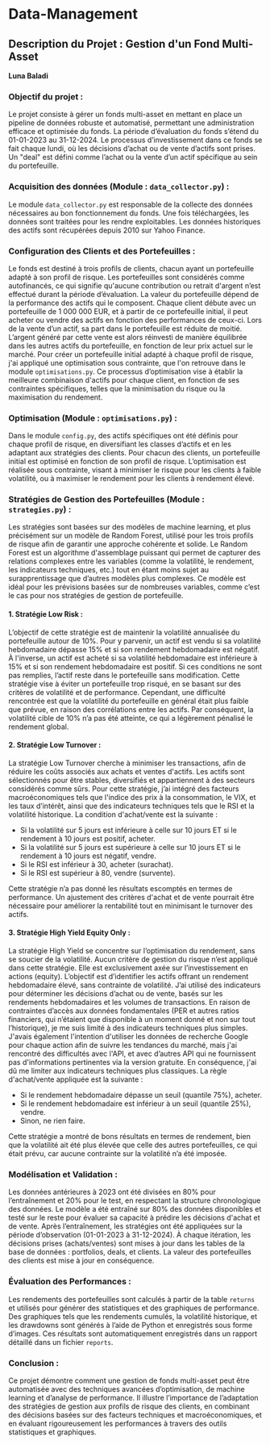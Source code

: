 # Data-Management

## Description du Projet : Gestion d'un Fond Multi-Asset
**Luna Baladi**

### Objectif du projet :
Le projet consiste à gérer un fonds multi-asset en mettant en place un pipeline de données robuste et automatisé, permettant une administration efficace et optimisée du fonds. La période d’évaluation du fonds s’étend du 01-01-2023 au 31-12-2024. Le processus d’investissement dans ce fonds se fait chaque lundi, où les décisions d’achat ou de vente d’actifs sont prises. Un "deal" est défini comme l’achat ou la vente d’un actif spécifique au sein du portefeuille.

### Acquisition des données (Module : `data_collector.py`) :
Le module `data_collector.py` est responsable de la collecte des données nécessaires au bon fonctionnement du fonds. Une fois téléchargées, les données sont traitées pour les rendre exploitables. Les données historiques des actifs sont récupérées depuis 2010 sur Yahoo Finance.

### Configuration des Clients et des Portefeuilles :
Le fonds est destiné à trois profils de clients, chacun ayant un portefeuille adapté à son profil de risque. Les portefeuilles sont considérés comme autofinancés, ce qui signifie qu'aucune contribution ou retrait d'argent n’est effectué durant la période d’évaluation. La valeur du portefeuille dépend de la performance des actifs qui le composent. Chaque client débute avec un portefeuille de 1 000 000 EUR, et à partir de ce portefeuille initial, il peut acheter ou vendre des actifs en fonction des performances de ceux-ci. 
Lors de la vente d’un actif, sa part dans le portefeuille est réduite de moitié. L’argent généré par cette vente est alors réinvesti de manière équilibrée dans les autres actifs du portefeuille, en fonction de leur prix actuel sur le marché.
Pour créer un portefeuille initial adapté à chaque profil de risque, j'ai appliqué une optimisation sous contrainte, que l'on retrouve dans le module `optimisations.py`. Ce processus d’optimisation vise à établir la meilleure combinaison d'actifs pour chaque client, en fonction de ses contraintes spécifiques, telles que la minimisation du risque ou la maximisation du rendement.

### Optimisation (Module : `optimisations.py`) :
Dans le module `config.py`, des actifs spécifiques ont été définis pour chaque profil de risque, en diversifiant les classes d’actifs et en les adaptant aux stratégies des clients. Pour chacun des clients, un portefeuille initial est optimisé en fonction de son profil de risque. L’optimisation est réalisée sous contrainte, visant à minimiser le risque pour les clients à faible volatilité, ou à maximiser le rendement pour les clients à rendement élevé.

### Stratégies de Gestion des Portefeuilles (Module : `strategies.py`) :
Les stratégies sont basées sur des modèles de machine learning, et plus précisément sur un modèle de Random Forest, utilisé pour les trois profils de risque afin de garantir une approche cohérente et solide.
Le Random Forest est un algorithme d'assemblage puissant qui permet de capturer des relations complexes entre les variables (comme la volatilité, le rendement, les indicateurs techniques, etc.) tout en étant moins sujet au surapprentissage que d’autres modèles plus complexes. Ce modèle est idéal pour les prévisions basées sur de nombreuses variables, comme c’est le cas pour nos stratégies de gestion de portefeuille.

#### 1. Stratégie Low Risk :
L’objectif de cette stratégie est de maintenir la volatilité annualisée du portefeuille autour de 10%. Pour y parvenir, un actif est vendu si sa volatilité hebdomadaire dépasse 15% et si son rendement hebdomadaire est négatif. À l'inverse, un actif est acheté si sa volatilité hebdomadaire est inférieure à 15% et si son rendement hebdomadaire est positif. Si ces conditions ne sont pas remplies, l’actif reste dans le portefeuille sans modification.
Cette stratégie vise à éviter un portefeuille trop risqué, en se basant sur des critères de volatilité et de performance. Cependant, une difficulté rencontrée est que la volatilité du portefeuille en général était plus faible que prévue, en raison des corrélations entre les actifs. Par conséquent, la volatilité cible de 10% n’a pas été atteinte, ce qui a légèrement pénalisé le rendement global.

#### 2. Stratégie Low Turnover :
La stratégie Low Turnover cherche à minimiser les transactions, afin de réduire les coûts associés aux achats et ventes d'actifs. Les actifs sont sélectionnés pour être stables, diversifiés et appartiennent à des secteurs considérés comme sûrs. Pour cette stratégie, j’ai intégré des facteurs macroéconomiques tels que l'indice des prix à la consommation, le VIX, et les taux d’intérêt, ainsi que des indicateurs techniques tels que le RSI et la volatilité historique.
La condition d'achat/vente est la suivante :
- Si la volatilité sur 5 jours est inférieure à celle sur 10 jours ET si le rendement à 10 jours est positif, acheter.
- Si la volatilité sur 5 jours est supérieure à celle sur 10 jours ET si le rendement à 10 jours est négatif, vendre.
- Si le RSI est inférieur à 30, acheter (surachat).
- Si le RSI est supérieur à 80, vendre (survente).

Cette stratégie n’a pas donné les résultats escomptés en termes de performance. Un ajustement des critères d'achat et de vente pourrait être nécessaire pour améliorer la rentabilité tout en minimisant le turnover des actifs.

#### 3. Stratégie High Yield Equity Only :
La stratégie High Yield se concentre sur l’optimisation du rendement, sans se soucier de la volatilité. Aucun critère de gestion du risque n’est appliqué dans cette stratégie. Elle est exclusivement axée sur l’investissement en actions (equity). L’objectif est d’identifier les actifs offrant un rendement hebdomadaire élevé, sans contrainte de volatilité.
J’ai utilisé des indicateurs pour déterminer les décisions d’achat ou de vente, basés sur les rendements hebdomadaires et les volumes de transactions. En raison de contraintes d’accès aux données fondamentales (PER et autres ratios financiers, qui n’étaient que disponible à un moment donné et non sur tout l’historique), je me suis limité à des indicateurs techniques plus simples. J'avais également l'intention d'utiliser les données de recherche Google pour chaque action afin de suivre les tendances du marché, mais j'ai rencontré des difficultés avec l'API, et avec d’autres API qui ne fournissent pas d'informations pertinentes via la version gratuite. En conséquence, j'ai dû me limiter aux indicateurs techniques plus classiques.
La règle d'achat/vente appliquée est la suivante :
- Si le rendement hebdomadaire dépasse un seuil (quantile 75%), acheter.
- Si le rendement hebdomadaire est inférieur à un seuil (quantile 25%), vendre.
- Sinon, ne rien faire.

Cette stratégie a montré de bons résultats en termes de rendement, bien que la volatilité ait été plus élevée que celle des autres portefeuilles, ce qui était prévu, car aucune contrainte sur la volatilité n’a été imposée.

### Modélisation et Validation :
Les données antérieures à 2023 ont été divisées en 80% pour l’entraînement et 20% pour le test, en respectant la structure chronologique des données. Le modèle a été entraîné sur 80% des données disponibles et testé sur le reste pour évaluer sa capacité à prédire les décisions d'achat et de vente. Après l’entraînement, les stratégies ont été appliquées sur la période d’observation (01-01-2023 à 31-12-2024).
À chaque itération, les décisions prises (achats/ventes) sont mises à jour dans les tables de la base de données : portfolios, deals, et clients. La valeur des portefeuilles des clients est mise à jour en conséquence.

### Évaluation des Performances :
Les rendements des portefeuilles sont calculés à partir de la table `returns` et utilisés pour générer des statistiques et des graphiques de performance. Des graphiques tels que les rendements cumulés, la volatilité historique, et les drawdowns sont générés à l’aide de Python et enregistrés sous forme d’images. Ces résultats sont automatiquement enregistrés dans un rapport détaillé dans un fichier `reports`. 

### Conclusion :
Ce projet démontre comment une gestion de fonds multi-asset peut être automatisée avec des techniques avancées d’optimisation, de machine learning et d’analyse de performance. Il illustre l’importance de l’adaptation des stratégies de gestion aux profils de risque des clients, en combinant des décisions basées sur des facteurs techniques et macroéconomiques, et en évaluant rigoureusement les performances à travers des outils statistiques et graphiques.
